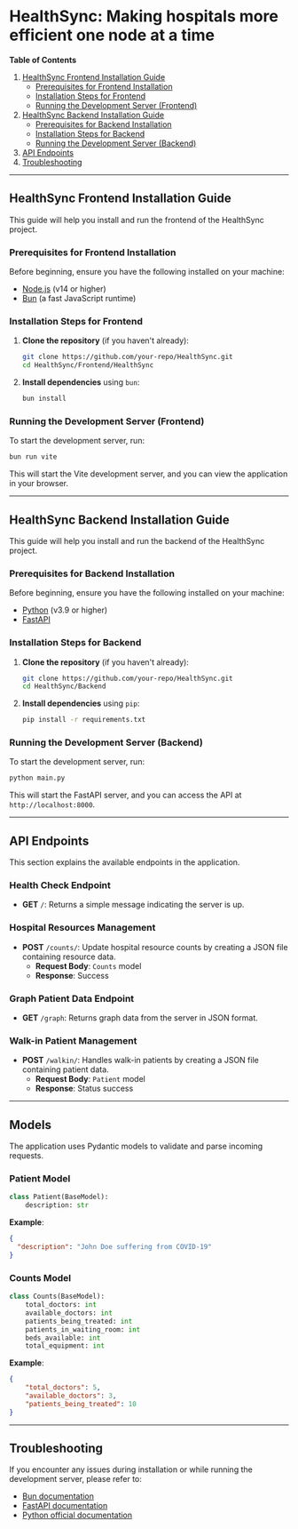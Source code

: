 # HealthSync: Making hospitals more efficient one node at a time

**Table of Contents**

1. [HealthSync Frontend Installation Guide](#healthsync-frontend-installation-guide)
    * [Prerequisites for Frontend Installation](#prerequisites-for-frontend-installation)
    * [Installation Steps for Frontend](#installation-steps-for-frontend)
    * [Running the Development Server (Frontend)](#running-the-development-server-frontend)
2. [HealthSync Backend Installation Guide](#healthsync-backend-installation-guide)
    * [Prerequisites for Backend Installation](#prerequisites-for-backend-installation)
    * [Installation Steps for Backend](#installation-steps-for-backend)
    * [Running the Development Server (Backend)](#running-the-development-server-backend)
3. [API Endpoints](#api-endpoints) 
4. [Troubleshooting](#troubleshooting)

---

## HealthSync Frontend Installation Guide

This guide will help you install and run the frontend of the HealthSync project.

### Prerequisites for Frontend Installation

Before beginning, ensure you have the following installed on your machine:

* [Node.js](https://nodejs.org/) (v14 or higher)
* [Bun](https://bun.sh/) (a fast JavaScript runtime)

### Installation Steps for Frontend

1. **Clone the repository** (if you haven't already):

    ```sh
    git clone https://github.com/your-repo/HealthSync.git
    cd HealthSync/Frontend/HealthSync
    ```

2. **Install dependencies** using `bun`:

    ```sh
    bun install  
    ```

### Running the Development Server (Frontend)

To start the development server, run:

```bash
bun run vite
```

This will start the Vite development server, and you can view the application in your browser.

---

## HealthSync Backend Installation Guide

This guide will help you install and run the backend of the HealthSync project.

### Prerequisites for Backend Installation

Before beginning, ensure you have the following installed on your machine:

* [Python](https://www.python.org/) (v3.9 or higher)
* [FastAPI](https://fastapi.tiangolo.com/)

### Installation Steps for Backend

1. **Clone the repository** (if you haven't already):

    ```sh
    git clone https://github.com/your-repo/HealthSync.git
    cd HealthSync/Backend
    ```

2. **Install dependencies** using `pip`:

    ```bash
    pip install -r requirements.txt  
    ```

### Running the Development Server (Backend)

To start the development server, run:

```bash
python main.py
```

This will start the FastAPI server, and you can access the API at `http://localhost:8000`.

---

## API Endpoints

This section explains the available endpoints in the application.

### Health Check Endpoint

- **GET** `/`: Returns a simple message indicating the server is up.

### Hospital Resources Management

- **POST** `/counts/`: Update hospital resource counts by creating a JSON file containing resource data.
  - **Request Body**: `Counts` model
  - **Response**: Success

### Graph Patient Data Endpoint

- **GET** `/graph`: Returns graph data from the server in JSON format.

### Walk-in Patient Management

- **POST** `/walkin/`: Handles walk-in patients by creating a JSON file containing patient data.
  - **Request Body**: `Patient` model
  - **Response**: Status success

---

## Models

The application uses Pydantic models to validate and parse incoming requests.

### Patient Model

```python
class Patient(BaseModel):
    description: str
```

**Example**:

```json
{
  "description": "John Doe suffering from COVID-19"
}
```

### Counts Model

```python
class Counts(BaseModel):
    total_doctors: int
    available_doctors: int
    patients_being_treated: int
    patients_in_waiting_room: int
    beds_available: int
    total_equipment: int
```

**Example**:

```json
{
    "total_doctors": 5,
    "available_doctors": 3,
    "patients_being_treated": 10
}
```

---

## Troubleshooting

If you encounter any issues during installation or while running the development server, please refer to:

* [Bun documentation](https://bun.sh/)
* [FastAPI documentation](https://fastapi.tiangolo.com/)
* [Python official documentation](https://docs.python.org/3/)